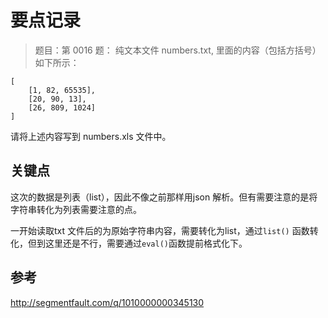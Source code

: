 # 要点记录

> 题目：第 0016 题： 纯文本文件 numbers.txt, 里面的内容（包括方括号）如下所示：

	[
    	[1, 82, 65535], 
    	[20, 90, 13],
    	[26, 809, 1024]
	]

请将上述内容写到 numbers.xls 文件中。

## 关键点

这次的数据是列表（list），因此不像之前那样用json 解析。但有需要注意的是将字符串转化为列表需要注意的点。

一开始读取txt 文件后的为原始字符串内容，需要转化为list，通过`list()` 函数转化，但到这里还是不行，需要通过`eval()`函数提前格式化下。

 ## 参考
 
 http://segmentfault.com/q/1010000000345130